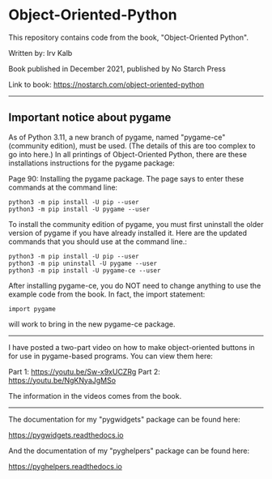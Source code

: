 # Object-Oriented-Python
 
This repository contains code from the book, "Object-Oriented Python".

Written by:  Irv Kalb

Book published in December 2021, published by No Starch Press

Link to book:  https://nostarch.com/object-oriented-python

-----------------------------------

## Important notice about pygame

As of Python 3.11, a new branch of pygame, named "pygame-ce" (community edition), must be used.  (The details of this are too complex to go into here.)  In all printings of Object-Oriented Python, there are these installations instructions for the pygame package:

Page 90:  Installing the pygame package.  The page says to enter these commands at the command line:

    python3 -m pip install -U pip --user  
    python3 -m pip install -U pygame --user  

To install the community edition of pygame, you must first uninstall the older version of pygame if you have already installed it. Here are the updated commands that you should use at the command line.:

    python3 -m pip install -U pip --user  
    python3 -m pip uninstall -U pygame --user  
    python3 -m pip install -U pygame-ce --user  

After installing pygame-ce, you do NOT need to change anything to use the example code from the book. In fact, the import statement:

    import pygame

will work to bring in the new pygame-ce package.

----------------------------------


I have posted a two-part video on how to make object-oriented buttons in
for use in pygame-based programs.  You can view them here:

Part 1:  https://youtu.be/Sw-x9xUCZRg
Part 2:  https://youtu.be/NgKNyaJgMSo

The information in the videos comes from the book.

---
The documentation for my "pygwidgets" package can be found here:

   https://pygwidgets.readthedocs.io
   
And the documentation of my "pyghelpers" package can be found here:

   https://pyghelpers.readthedocs.io
